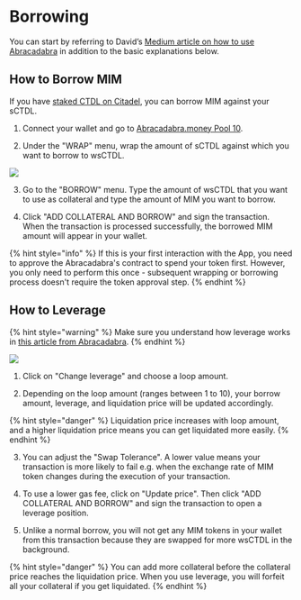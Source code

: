 # Borrowing

You can start by referring to David’s [Medium article on how to use Abracadabra](https://davidgmi.medium.com/how-to-cast-a-magic-spell-to-your-ohm-and-3-3-strategy-using-abracadabra-money-45fc6187f281) in addition to the basic explanations below.

## How to Borrow MIM

If you have [staked CTDL on Citadel](../../using-the-website/staking.md), you can borrow MIM against your sCTDL.

1. Connect your wallet and go to [Abracadabra.money Pool 10](https://abracadabra.money/pool/10).

2. Under the "WRAP" menu, wrap the amount of sCTDL against which you want to borrow to wsCTDL.

![](../../.gitbook/assets/screen-shot-2021-08-29-at-4.10.42-pm%20%281%29.png)

3. Go to the "BORROW" menu. Type the amount of wsCTDL that you want to use as collateral and type the amount of MIM you want to borrow.

4. Click "ADD COLLATERAL AND BORROW" and sign the transaction. When the transaction is processed successfully, the borrowed MIM amount will appear in your wallet.

{% hint style="info" %}
If this is your first interaction with the App, you need to approve the Abracadabra's contract to spend your token first. However, you only need to perform this once - subsequent wrapping or borrowing process doesn't require the token approval step.
{% endhint %}

## **How to Leverage**

{% hint style="warning" %}
Make sure you understand how leverage works in [this article from Abracadabra](https://docs.abracadabra.money/intro/leveraged-positions).
{% endhint %}

![](../../.gitbook/assets/screen-shot-2021-08-29-at-4.10.54-pm%20%281%29.png)

1. Click on "Change leverage" and choose a loop amount.

2. Depending on the loop amount \(ranges between 1 to 10\), your borrow amount, leverage, and liquidation price will be updated accordingly.

{% hint style="danger" %}
Liquidation price increases with loop amount, and a higher liquidation price means you can get liquidated more easily.
{% endhint %}

3. You can adjust the "Swap Tolerance". A lower value means your transaction is more likely to fail e.g. when the exchange rate of MIM token changes during the execution of your transaction.

4. To use a lower gas fee, click on "Update price". Then click "ADD COLLATERAL AND BORROW" and sign the transaction to open a leverage position.

5. Unlike a normal borrow, you will not get any MIM tokens in your wallet from this transaction because they are swapped for more wsCTDL in the background.

{% hint style="danger" %}
You can add more collateral before the collateral price reaches the liquidation price. When you use leverage, you will forfeit all your collateral if you get liquidated.
{% endhint %}


